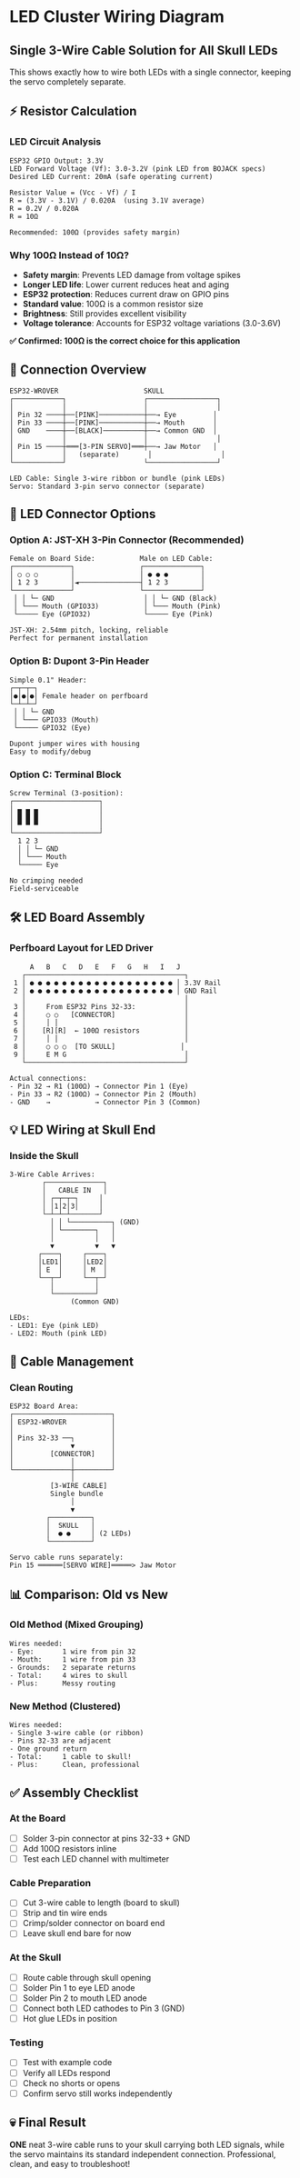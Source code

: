 # LED Cluster Wiring Diagram

## Single 3-Wire Cable Solution for All Skull LEDs

This shows exactly how to wire both LEDs with a single connector, keeping the servo completely separate.

## ⚡ Resistor Calculation

### LED Circuit Analysis
```
ESP32 GPIO Output: 3.3V
LED Forward Voltage (Vf): 3.0-3.2V (pink LED from BOJACK specs)
Desired LED Current: 20mA (safe operating current)

Resistor Value = (Vcc - Vf) / I
R = (3.3V - 3.1V) / 0.020A  (using 3.1V average)
R = 0.2V / 0.020A
R = 10Ω

Recommended: 100Ω (provides safety margin)
```

### Why 100Ω Instead of 10Ω?
- **Safety margin**: Prevents LED damage from voltage spikes
- **Longer LED life**: Lower current reduces heat and aging
- **ESP32 protection**: Reduces current draw on GPIO pins
- **Standard value**: 100Ω is a common resistor size
- **Brightness**: Still provides excellent visibility
- **Voltage tolerance**: Accounts for ESP32 voltage variations (3.0-3.6V)

**✅ Confirmed: 100Ω is the correct choice for this application**

## 📌 Connection Overview

```
ESP32-WROVER                     SKULL
┌────────────┐                   ┌─────────────────┐
│            │                   │                 │
│ Pin 32 ────┼──[PINK]───────────┼──→ Eye         │
│ Pin 33 ────┼──[PINK]───────────┼──→ Mouth       │
│ GND    ────┼──[BLACK]──────────┼──→ Common GND  │
│            │                   │                 │
│ Pin 15 ────┼═══[3-PIN SERVO]═══┼──→ Jaw Motor   │
│            │   (separate)       │                 │
└────────────┘                   └─────────────────┘

LED Cable: Single 3-wire ribbon or bundle (pink LEDs)
Servo: Standard 3-pin servo connector (separate)
```

## 🔌 LED Connector Options

### Option A: JST-XH 3-Pin Connector (Recommended)
```
Female on Board Side:           Male on LED Cable:
┌──────────────┐                ┌──────────────┐
│ ○ ○ ○        │                │ ● ● ●        │
│ 1 2 3        │◄───────────────┤ 1 2 3        │
└──────────────┘                └──────────────┘
 │ │ └─ GND                      │ │ └─ GND (Black)
 │ └─── Mouth (GPIO33)           │ └─── Mouth (Pink)
 └───── Eye (GPIO32)             └───── Eye (Pink)

JST-XH: 2.54mm pitch, locking, reliable
Perfect for permanent installation
```

### Option B: Dupont 3-Pin Header
```
Simple 0.1" Header:
┌─┬─┬─┐
│●│●│●│ Female header on perfboard
└─┴─┴─┘
 │ │ └─ GND
 │ └─── GPIO33 (Mouth)
 └───── GPIO32 (Eye)

Dupont jumper wires with housing
Easy to modify/debug
```

### Option C: Terminal Block
```
Screw Terminal (3-position):
┌─────────────────────┐
│ ▄ ▄ ▄               │
│ █ █ █               │
│ ▀ ▀ ▀               │
└─────────────────────┘
  1 2 3
  │ │ └─ GND
  │ └─── Mouth
  └───── Eye

No crimping needed
Field-serviceable
```

## 🛠️ LED Board Assembly

### Perfboard Layout for LED Driver
```
     A   B   C   D   E   F   G   H   I   J
   ┌───────────────────────────────────────┐
 1 │ ● ● ● ● ● ● ● ● ● ● ● ● ● ● ● ● ● ● │ 3.3V Rail
 2 │ ● ● ● ● ● ● ● ● ● ● ● ● ● ● ● ● ● ● │ GND Rail
   │                                       │
 3 │     From ESP32 Pins 32-33:            │
 4 │     ○ ○   [CONNECTOR]                 │
 5 │     │ │                               │
 6 │    [R][R]  ← 100Ω resistors           │
 7 │     │ │                               │
 8 │     ○ ○ ○  [TO SKULL]                │
 9 │     E M G                             │
   └───────────────────────────────────────┘

Actual connections:
- Pin 32 → R1 (100Ω) → Connector Pin 1 (Eye)
- Pin 33 → R2 (100Ω) → Connector Pin 2 (Mouth)
- GND    →           → Connector Pin 3 (Common)
```

## 💡 LED Wiring at Skull End

### Inside the Skull
```
3-Wire Cable Arrives:
        ┌──────────────┐
        │   CABLE IN   │
        │ ┌─┬─┬─┐     │
        │ │1│2│3│     │
        └─┴─┴─┴───────┘
          │ │ └──────────┐ (GND)
          │ └────────┐   │
          │          │   │
          ▼          ▼   ▼
       ┌────┐     ┌────┐
       │LED1│     │LED2│
       │ E  │     │ M  │
       └──┬─┘     └──┬─┘
          │          │
          └──────────┘
               (Common GND)

LEDs:
- LED1: Eye (pink LED)
- LED2: Mouth (pink LED)
```

## 🎨 Cable Management

### Clean Routing
```
ESP32 Board Area:
┌────────────────────────┐
│ ESP32-WROVER           │
│                        │
│ Pins 32-33 ──┐         │
│              ▼         │
│         [CONNECTOR]    │
│              │         │
└──────────────┼─────────┘
               │
          [3-WIRE CABLE]
          Single bundle
               │
               ▼
         ┌──────────┐
         │  SKULL   │
         │  ● ●     │ (2 LEDs)
         └──────────┘

Servo cable runs separately:
Pin 15 ══════[SERVO WIRE]═════> Jaw Motor
```

## 📊 Comparison: Old vs New

### Old Method (Mixed Grouping)
```
Wires needed:
- Eye:       1 wire from pin 32
- Mouth:     1 wire from pin 33  
- Grounds:   2 separate returns
- Total:     4 wires to skull
- Plus:      Messy routing
```

### New Method (Clustered)
```
Wires needed:
- Single 3-wire cable (or ribbon)
- Pins 32-33 are adjacent
- One ground return
- Total:     1 cable to skull!
- Plus:      Clean, professional
```

## ✅ Assembly Checklist

### At the Board
- [ ] Solder 3-pin connector at pins 32-33 + GND
- [ ] Add 100Ω resistors inline
- [ ] Test each LED channel with multimeter

### Cable Preparation  
- [ ] Cut 3-wire cable to length (board to skull)
- [ ] Strip and tin wire ends
- [ ] Crimp/solder connector on board end
- [ ] Leave skull end bare for now

### At the Skull
- [ ] Route cable through skull opening
- [ ] Solder Pin 1 to eye LED anode
- [ ] Solder Pin 2 to mouth LED anode
- [ ] Connect both LED cathodes to Pin 3 (GND)
- [ ] Hot glue LEDs in position

### Testing
- [ ] Test with example code
- [ ] Verify all LEDs respond
- [ ] Check no shorts or opens
- [ ] Confirm servo still works independently

## 💀 Final Result

**ONE** neat 3-wire cable runs to your skull carrying both LED signals, while the servo maintains its standard independent connection. Professional, clean, and easy to troubleshoot!